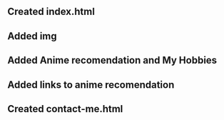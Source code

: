 ## Created index.html
## Added img
## Added Anime recomendation and My Hobbies
## Added links to anime recomendation
## Created contact-me.html